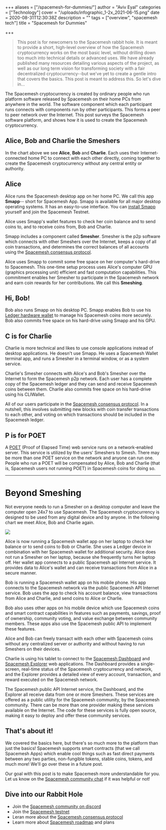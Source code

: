 +++
aliases = ["/spacemesh-for-dummies/"]
author = "Aviv Eyal"
categories = ["Technology"]
cover = "/uploads/infographic_1-2x_2021-06-15.png"
date = 2020-08-31T12:30:38Z
description = ""
tags = ["overview", "spacemesh tech"]
title = "Spacemesh for Dummies"

+++
> This post is for newcomers to the Spacemesh rabbit hole. It is meant to provide a short, high-level overview of how the Spacemesh cryptocurrency works on the most basic level, without drilling down too much into technical details or advanced uses. We have already published many resources detailing various aspects of the project, as well as our long term vision for transforming society with a fair decentralized cryptocurrency--but we've yet to create a gentle intro that covers the basics. This post is meant to address this. So let's dive in...

The Spacemesh cryptocurrency is created by ordinary people who run platform software released by Spacemesh on their home PCs from anywhere in the world. The software component which each participant runs connects with components run by other participants. This forms a peer to peer network over the Internet. This post surveys the Spacemesh software platform, and shows how it is used to create the Spacemesh cryptocurrency.

## Alice, Bob and Charlie the Smeshers

In the chart above we see **Alice**, **Bob** and **Charlie**. Each uses their Internet-connected home PC to connect with each other directly, coming together to create the Spacemesh cryptocurrency without any central entity or authority.

## Alice

Alice runs the Spacemesh desktop app on her home PC. We call this app **Smapp**-- short for Spacemesh App. Smapp is available for all major desktop operating systems. It has an easy-to-use interface. You can [install Smapp](https://spacemesh.io/start/) yourself and join the Spacemesh Testnet.

Alice uses Smapp's wallet features to check her coin balance and to send coins to, and to receive coins from, Bob and Charlie.

Smapp includes a component called **Smesher**. Smesher is the p2p software which connects with other Smeshers over the Internet, keeps a copy of all coin transactions, and determines the correct balances of all accounts using the [Spacemesh consensus protocol](https://spacemesh.io/blog/the-spacemesh-consensus-protocol/).

Alice uses Smapp to commit some free space on her computer's hard-drive to Spacemesh. This one-time setup process uses Alice's computer GPU (graphics processing unit) efficient and fast computation capabilities. This commitment enables her Smesher to participate in the Spacemesh network and earn coin rewards for her contributions. We call this **Smeshing**.

## Hi, Bob!

Bob also runs Smapp on his desktop PC. Smapp enables Bob to use his [Ledger hardware wallet](https://www.ledger.com/) to manage his Spacemesh coins more securely. Bob also commits free space on his hard-drive using Smapp and his GPU.

## C is for Charlie

Charlie is more technical and likes to use console applications instead of desktop applications. He doesn't use Smapp. He uses a Spacemesh Wallet terminal app, and runs a Smesher in a terminal window, or as a system service.

Charlie's Smesher connects with Alice's and Bob's Smesher over the Internet to form the Spacemesh p2p network. Each user has a complete copy of the Spacemesh ledger and they can send and receive Spacemesh coins between them. Charlie also commits free space on his hard-drive using his CLIWallet.

All of our users participate in the [Spacemesh consensus protocol](https://spacemesh.io/blog/the-spacemesh-consensus-protocol/). In a nutshell, this involves submitting new blocks with coin transfer transactions to each other, and voting on which transactions should be included in the Spacemesh ledger.

## P is for POET

A [POET](#term:poet) (Proof of Elapsed Time) web service runs on a network-enabled server. This service is utilized by the users' Smeshers to Smesh. There may be more than one POET service on the network and anyone can run one. People who run a POET will be compensated by Alice, Bob and Charlie (that is, Spacemesh users not running POET) in Spacemesh coins for doing so.

***

# Beyond Smeshing

Not everyone needs to run a Smesher on a desktop computer and leave the computer open 24x7 to use Spacemesh. The Spacemesh cryptocurrency is designed to be used from any digital device and by anyone. In the following chart we meet Alice, Bob and Charlie again.

![](/uploads/infographic_2@2x-1.png)

Alice is now running a Spacemesh wallet app on her laptop to check her balance or to send coins to Bob or Charlie. She uses a Ledger device in combination with her Spacemesh wallet for additional security. Alice does not run a Smesher on her laptop, because she frequently turns her laptop off. Her wallet app connects to a public Spacemesh api Internet service. It provides data to Alice's wallet and can receive transactions from Alice in a secure manner.

Bob is running a Spacemesh wallet app on his mobile phone. His app connects to the Spacemesh network via the public Spacemesh API Internet service. Bob uses the app to check his account balance, view transactions from Alice and Charlie, and send coins to Alice or Charlie.

Bob also uses other apps on his mobile device which use Spacemesh coins and smart contract capabilities in features such as payments, savings, proof of ownership, community voting, and value exchange between community members. These apps also use the Spacemesh public API to implement these features.

Alice and Bob can freely transact with each other with Spacemesh coins without any centralized server or authority and without having to run Smeshers on their devices.

Charlie is using his tablet to connect to the [Spacemesh Dashboard](http://stage-dash.spacemesh.io/) and [Spacemesh Explorer](http://stage-explore.spacemesh.io/) web applications. The Dashboard provides a single-screen, real-time status of the Spacemesh cryptocurrency and network, and the Explorer provides a detailed view of every account, transaction, and reward executed on the Spacemesh network.

The Spacemesh public API Internet service, the Dashboard, and the Explorer all receive data from one or more Smeshers. These services are offered as a public utility for the Spacemesh community, by the Spacemesh community. There can be more than one provider making these services available on the Internet. The code for these services is fully open source, making it easy to deploy and offer these community services.

## That's about it!

We covered the basics here, but there's so much more to the platform than just the basics! Spacemesh supports smart contracts (that we call Spacemesh Apps) which enable cool things such as fast direct payments between any two parties, non-fungible tokens, stable coins, tokens, and much more! We'll go over these in a future post.

Our goal with this post is to make Spacemesh more understandable for you. Let us know on the [Spacemesh community chat](https://chat.spacemesh.io/) if it was helpful or not!

## Dive into our Rabbit Hole

* Join the [Spacemesh community on discord](https://chat.spacemesh.io/)
* Join the [Spacemesh testnet](https://spacemesh.io/testnet)
* Leran more about the [Spacemesh consensus protocol](https://spacemesh.io/blog/the-spacemesh-consensus-protocol/)
* Learn more about [Spacemesh roadmap](https://product.spacemesh.io/) and plans